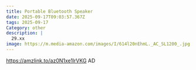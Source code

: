 ```yaml
---
title: Portable Bluetooth Speaker
date: 2025-09-17T09:03:57.367Z
tags: 2025-09-17
Category: other
description: |
  29.xx
image: https://m.media-amazon.com/images/I/614l20nEhmL._AC_SL1200_.jpg
---
```

https://amzlink.to/az0N1xe1lrVKG
AD